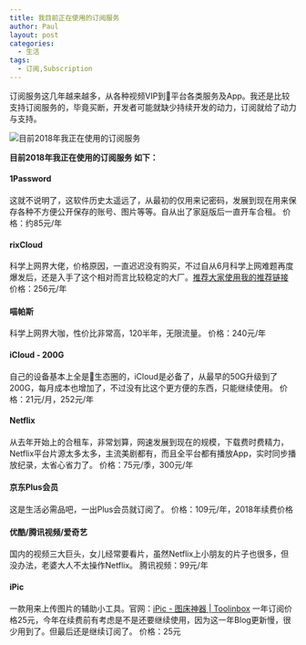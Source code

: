 ```yaml
---
title: 我目前正在使用的订阅服务
author: Paul
layout: post
categories:
  - 生活
tags:
  - 订阅,Subscription
---
```

订阅服务这几年越来越多，从各种视频VIP到平台各类服务及App。我还是比较支持订阅服务的，毕竟买断，开发者可能就缺少持续开发的动力，订阅就给了动力与支持。

![目前2018年我正在使用的订阅服务](http://img7.chztv.com/2018-0406/My-Pay-for-Subscription.jpg)

**目前2018年我正在使用的订阅服务 如下：**
#### 1Password
这就不说明了，这软件历史太遥远了，从最初的仅用来记密码，发展到现在用来保存各种不方便公开保存的账号、图片等等。自从出了家庭版后一直开车合租。
价格：约85元/年

#### rixCloud 
科学上网界大佬，价格原因，一直迟迟没有购买，不过自从6月科学上网难题再度爆发后，还是入手了这个相对而言比较稳定的大厂。[推荐大家使用我的推荐链接](https://my.rixcloud.us/aff.php?aff=1597)
价格：256元/年

#### 喵帕斯
科学上网界大咖，性价比非常高，120半年，无限流量。
价格：240元/年

#### iCloud - 200G
自己的设备基本上全是生态圈的，iCloud是必备了，从最早的50G升级到了200G，每月成本也增加了，不过没有比这个更方便的东西，只能继续使用。
价格：21元/月，252元/年

#### Netflix 
从去年开始上的合租车，非常划算，网速发展到现在的规模，下载费时费精力，Netflix平台片源太多太多，主流美剧都有，而且全平台都有播放App，实时同步播放纪录，太省心省力了。
价格：75元/季，300元/年

#### 京东Plus会员
这是生活必需品吧，一出Plus会员就订阅了。
价格：109元/年，2018年续费价格

#### 优酷/腾讯视频/爱奇艺
国内的视频三大巨头，女儿经常要看片，虽然Netflix上小朋友的片子也很多，但没办法，老婆大人不太操作Netflix。
腾讯视频：99元/年

#### iPic
一款用来上传图片的辅助小工具。官网：[iPic - 图床神器 | Toolinbox](https://toolinbox.net/iPic/)
一年订阅价格25元，今年在续费前有考虑是不是还要继续使用，因为这一年Blog更新慢，很少用到了。但最后还是继续订阅了。
价格：25元



